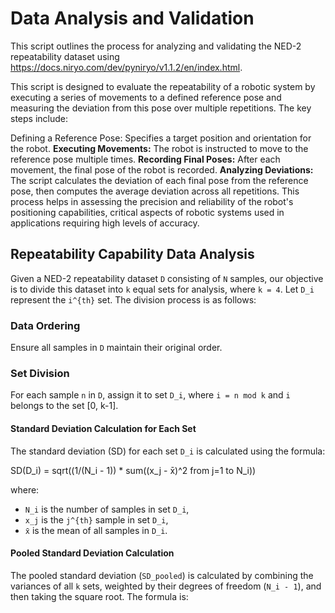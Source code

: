 # Data Analysis and Validation

This script outlines the process for analyzing and validating the NED-2 repeatability dataset using https://docs.niryo.com/dev/pyniryo/v1.1.2/en/index.html.

This script is designed to evaluate the repeatability of a robotic system by executing a series of movements to a defined reference pose and measuring the deviation from this pose over multiple repetitions. The key steps include:

Defining a Reference Pose: Specifies a target position and orientation for the robot.
**Executing Movements:** The robot is instructed to move to the reference pose multiple times.
**Recording Final Poses:** After each movement, the final pose of the robot is recorded.
**Analyzing Deviations:** The script calculates the deviation of each final pose from the reference pose, then computes the average deviation across all repetitions.
This process helps in assessing the precision and reliability of the robot's positioning capabilities, critical aspects of robotic systems used in applications requiring high levels of accuracy.

## Repeatability Capability Data Analysis

Given a NED-2 repeatability dataset `D` consisting of `N` samples, our objective is to divide this dataset into `k` equal sets for analysis, where `k = 4`. Let `D_i` represent the `i^{th}` set. The division process is as follows:

### Data Ordering

Ensure all samples in `D` maintain their original order.

### Set Division

For each sample `n` in `D`, assign it to set `D_i`, where `i = n mod k` and `i` belongs to the set [0, k-1].

#### Standard Deviation Calculation for Each Set

The standard deviation (SD) for each set `D_i` is calculated using the formula:

SD(D_i) = sqrt((1/(N_i - 1)) * sum((x_j - x̄)^2 from j=1 to N_i))

where:

- `N_i` is the number of samples in set `D_i`,
- `x_j` is the `j^{th}` sample in set `D_i`,
- `x̄` is the mean of all samples in `D_i`.

#### Pooled Standard Deviation Calculation

The pooled standard deviation (`SD_pooled`) is calculated by combining the variances of all `k` sets, weighted by their degrees of freedom (`N_i - 1`), and then taking the square root. The formula is:
